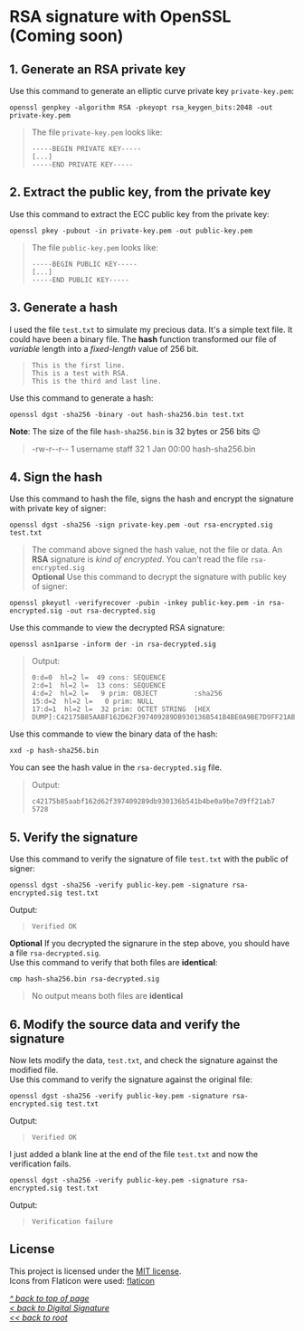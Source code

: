 # RSA signature with OpenSSL (Coming soon)


## 1. Generate an RSA private key
Use this command to generate an elliptic curve private key `private-key.pem`:
```shell
openssl genpkey -algorithm RSA -pkeyopt rsa_keygen_bits:2048 -out private-key.pem
```
>The file `private-key.pem` looks like:
>```
>-----BEGIN PRIVATE KEY-----
> [...]
>-----END PRIVATE KEY-----
>```
## 2. Extract the public key, from the private key
Use this command to extract the ECC public key from the private key:
```shell
openssl pkey -pubout -in private-key.pem -out public-key.pem
```
>The file `public-key.pem` looks like:
>```
>-----BEGIN PUBLIC KEY-----
> [...]
>-----END PUBLIC KEY-----
>```
## 3. Generate a hash
I used the file `test.txt` to simulate my precious data. It's a simple text file. It could have been a binary file. The **hash** function transformed our file of *variable* length into a *fixed-length* value of 256 bit.
>```
>This is the first line.
>This is a test with RSA.
>This is the third and last line.
>```
Use this command to generate a hash:
```shell
openssl dgst -sha256 -binary -out hash-sha256.bin test.txt
```
**Note**: The size of the file `hash-sha256.bin` is 32 bytes or 256 bits 😉
>-rw-r--r--  1 username  staff  32  1 Jan 00:00 hash-sha256.bin
## 4. Sign the hash
Use this command to hash the file, signs the hash and encrypt the signature with private key of signer:
```shell
openssl dgst -sha256 -sign private-key.pem -out rsa-encrypted.sig test.txt
```
>The command above signed the hash value, not the file or data.
>An **RSA** signature is *kind of encrypted*. You can't read the file `rsa-encrypted.sig`  
**Optional**
Use this command to decrypt the signature with public key of signer:
```shell
openssl pkeyutl -verifyrecover -pubin -inkey public-key.pem -in rsa-encrypted.sig -out rsa-decrypted.sig
```
Use this commande to view the decrypted RSA signature:
```shell
openssl asn1parse -inform der -in rsa-decrypted.sig
```
>Output:
>```
> 0:d=0  hl=2 l=  49 cons: SEQUENCE          
> 2:d=1  hl=2 l=  13 cons: SEQUENCE          
> 4:d=2  hl=2 l=   9 prim: OBJECT         :sha256
>15:d=2  hl=2 l=   0 prim: NULL              
>17:d=1  hl=2 l=  32 prim: OCTET STRING  [HEX DUMP]:C42175B85AABF162D62F397409289DB930136B541B4BE0A9BE7D9FF21AB75728
>```
Use this commande to view the binary data of the hash:
```shell
xxd -p hash-sha256.bin
```
You can see the hash value in the `rsa-decrypted.sig` file.
>Output:
>```
>c42175b85aabf162d62f397409289db930136b541b4be0a9be7d9ff21ab7
>5728
>```
## 5. Verify the signature
Use this command to verify the signature of file `test.txt` with the public of signer:
```shell
openssl dgst -sha256 -verify public-key.pem -signature rsa-encrypted.sig test.txt
```
Output:
>```
>Verified OK
>```
**Optional**
If you decrypted the signarure in the step above, you should have a file `rsa-decrypted.sig`.  
Use this command to verify that both files are **identical**:
```shell
cmp hash-sha256.bin rsa-decrypted.sig
```
>No output means both files are **identical**
## 6. Modify the source data and verify the signature
Now lets modify the data, `test.txt`, and check the signature against the modified file.  
Use this command to verify the signature against the original file:
```shell
openssl dgst -sha256 -verify public-key.pem -signature rsa-encrypted.sig test.txt
```
Output:
>```
>Verified OK
>```
I just added a blank line at the end of the file `test.txt` and now the verification fails.
```shell
openssl dgst -sha256 -verify public-key.pem -signature rsa-encrypted.sig test.txt
```
Output:
>```
>Verification failure
>```
## License
This project is licensed under the [MIT license](/LICENSE).  
Icons from Flaticon were used: [flaticon](https://www.flaticon.com/free-icons/document)

[_^ back to top of page_](#RSA-signature-with-OpenSSL)  
[_< back to Digital Signature_](README.md)  
[_<< back to root_](../../../)
